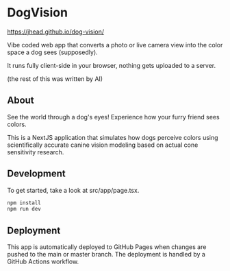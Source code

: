 # DogVision

https://jhead.github.io/dog-vision/

Vibe coded web app that converts a photo or live camera view into the color space a dog sees (supposedly).

It runs fully client-side in your browser, nothing gets uploaded to a server.

(the rest of this was written by AI)

## About

See the world through a dog's eyes! Experience how your furry friend sees colors.

This is a NextJS application that simulates how dogs perceive colors using scientifically accurate canine vision modeling based on actual cone sensitivity research.

## Development

To get started, take a look at src/app/page.tsx.

```bash
npm install
npm run dev
```

## Deployment

This app is automatically deployed to GitHub Pages when changes are pushed to the main or master branch. The deployment is handled by a GitHub Actions workflow.
